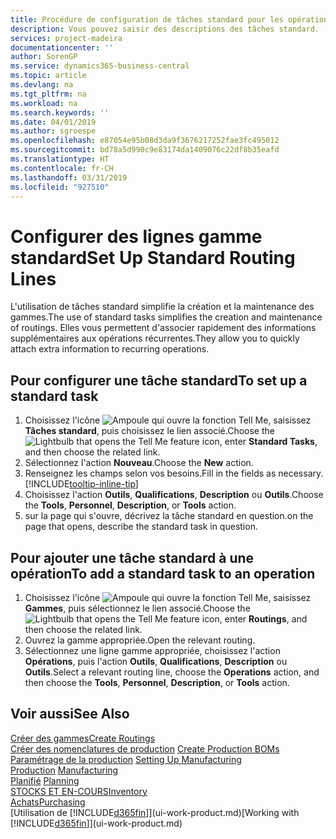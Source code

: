 ```yaml
---
title: Procédure de configuration de tâches standard pour les opérations | Microsoft Docs
description: Vous pouvez saisir des descriptions des tâches standard.
services: project-madeira
documentationcenter: ''
author: SorenGP
ms.service: dynamics365-business-central
ms.topic: article
ms.devlang: na
ms.tgt_pltfrm: na
ms.workload: na
ms.search.keywords: ''
ms.date: 04/01/2019
ms.author: sgroespe
ms.openlocfilehash: e87054e95b08d3da9f3676217252fae3fc495012
ms.sourcegitcommit: bd78a5d990c9e83174da1409076c22df8b35eafd
ms.translationtype: HT
ms.contentlocale: fr-CH
ms.lasthandoff: 03/31/2019
ms.locfileid: "927510"
---
```

# <a name="set-up-standard-routing-lines"></a><span data-ttu-id="f4888-103">Configurer des lignes gamme standard</span><span class="sxs-lookup"><span data-stu-id="f4888-103">Set Up Standard Routing Lines</span></span>
<span data-ttu-id="f4888-104">L'utilisation de tâches standard simplifie la création et la maintenance des gammes.</span><span class="sxs-lookup"><span data-stu-id="f4888-104">The use of standard tasks simplifies the creation and maintenance of routings.</span></span> <span data-ttu-id="f4888-105">Elles vous permettent d'associer rapidement des informations supplémentaires aux opérations récurrentes.</span><span class="sxs-lookup"><span data-stu-id="f4888-105">They allow you to quickly attach extra information to recurring operations.</span></span>

## <a name="to-set-up-a-standard-task"></a><span data-ttu-id="f4888-106">Pour configurer une tâche standard</span><span class="sxs-lookup"><span data-stu-id="f4888-106">To set up a standard task</span></span>
1. <span data-ttu-id="f4888-107">Choisissez l'icône ![Ampoule qui ouvre la fonction Tell Me](media/ui-search/search_small.png "Dites-moi ce que vous voulez faire"), saisissez **Tâches standard**, puis choisissez le lien associé.</span><span class="sxs-lookup"><span data-stu-id="f4888-107">Choose the ![Lightbulb that opens the Tell Me feature](media/ui-search/search_small.png "Tell me what you want to do") icon, enter **Standard Tasks**, and then choose the related link.</span></span>
2. <span data-ttu-id="f4888-108">Sélectionnez l'action **Nouveau**.</span><span class="sxs-lookup"><span data-stu-id="f4888-108">Choose the **New** action.</span></span>
3. <span data-ttu-id="f4888-109">Renseignez les champs selon vos besoins.</span><span class="sxs-lookup"><span data-stu-id="f4888-109">Fill in the fields as necessary.</span></span> [!INCLUDE[tooltip-inline-tip](includes/tooltip-inline-tip_md.md)]
4. <span data-ttu-id="f4888-110">Choisissez l'action **Outils**, **Qualifications**, **Description** ou **Outils**.</span><span class="sxs-lookup"><span data-stu-id="f4888-110">Choose the **Tools**, **Personnel**, **Description**, or **Tools** action.</span></span>
5. <span data-ttu-id="f4888-111">sur la page qui s'ouvre, décrivez la tâche standard en question.</span><span class="sxs-lookup"><span data-stu-id="f4888-111">on the page that opens, describe the standard task in question.</span></span>

## <a name="to-add-a-standard-task-to-an-operation"></a><span data-ttu-id="f4888-112">Pour ajouter une tâche standard à une opération</span><span class="sxs-lookup"><span data-stu-id="f4888-112">To add a standard task to an operation</span></span>
1. <span data-ttu-id="f4888-113">Choisissez l'icône ![Ampoule qui ouvre la fonction Tell Me](media/ui-search/search_small.png "Dites-moi ce que vous voulez faire"), saisissez **Gammes**, puis sélectionnez le lien associé.</span><span class="sxs-lookup"><span data-stu-id="f4888-113">Choose the ![Lightbulb that opens the Tell Me feature](media/ui-search/search_small.png "Tell me what you want to do") icon, enter **Routings**, and then choose the related link.</span></span>
2. <span data-ttu-id="f4888-114">Ouvrez la gamme appropriée.</span><span class="sxs-lookup"><span data-stu-id="f4888-114">Open the relevant routing.</span></span>
3. <span data-ttu-id="f4888-115">Sélectionnez une ligne gamme appropriée, choisissez l'action **Opérations**, puis l'action **Outils**, **Qualifications**, **Description** ou **Outils**.</span><span class="sxs-lookup"><span data-stu-id="f4888-115">Select a relevant routing line, choose the **Operations** action, and then choose the **Tools**, **Personnel**, **Description**, or **Tools** action.</span></span>

## <a name="see-also"></a><span data-ttu-id="f4888-116">Voir aussi</span><span class="sxs-lookup"><span data-stu-id="f4888-116">See Also</span></span>  
[<span data-ttu-id="f4888-117">Créer des gammes</span><span class="sxs-lookup"><span data-stu-id="f4888-117">Create Routings</span></span>](production-how-to-create-routings.md)  
<span data-ttu-id="f4888-118">[Créer des nomenclatures de production](production-how-to-create-production-boms.md)   </span><span class="sxs-lookup"><span data-stu-id="f4888-118">[Create Production BOMs](production-how-to-create-production-boms.md)   </span></span>  
<span data-ttu-id="f4888-119">[Paramétrage de la production](production-configure-production-processes.md) </span><span class="sxs-lookup"><span data-stu-id="f4888-119">[Setting Up Manufacturing](production-configure-production-processes.md) </span></span>  
<span data-ttu-id="f4888-120">[Production](production-manage-manufacturing.md)  </span><span class="sxs-lookup"><span data-stu-id="f4888-120">[Manufacturing](production-manage-manufacturing.md)  </span></span>  
<span data-ttu-id="f4888-121">[Planifié](production-planning.md) </span><span class="sxs-lookup"><span data-stu-id="f4888-121">[Planning](production-planning.md) </span></span>  
[<span data-ttu-id="f4888-122">STOCKS ET EN-COURS</span><span class="sxs-lookup"><span data-stu-id="f4888-122">Inventory</span></span>](inventory-manage-inventory.md)  
[<span data-ttu-id="f4888-123">Achats</span><span class="sxs-lookup"><span data-stu-id="f4888-123">Purchasing</span></span>](purchasing-manage-purchasing.md)  
<span data-ttu-id="f4888-124">[Utilisation de [!INCLUDE[d365fin](includes/d365fin_md.md)]](ui-work-product.md)</span><span class="sxs-lookup"><span data-stu-id="f4888-124">[Working with [!INCLUDE[d365fin](includes/d365fin_md.md)]](ui-work-product.md)</span></span>  
